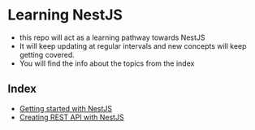 # Learning NestJS
- this repo will act as a learning pathway towards NestJS
- It will keep updating at regular intervals and new concepts will keep getting covered.
- You will find the info about the topics from the index

## Index

- [Getting started with NestJS](/1GettingStartedWithNestJs/)
- [Creating REST API with NestJS](/2CreatingRESTApplicationWithNestJS/)
